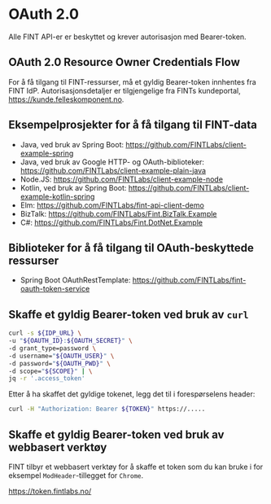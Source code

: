 # OAuth 2.0

Alle FINT API-er er beskyttet og krever autorisasjon med Bearer-token.

## OAuth 2.0 Resource Owner Credentials Flow

For å få tilgang til FINT-ressurser, må et gyldig Bearer-token innhentes fra FINT IdP. Autorisasjonsdetaljer er tilgjengelige fra FINTs kundeportal, <https://kunde.felleskomponent.no>.

## Eksempelprosjekter for å få tilgang til FINT-data

- Java, ved bruk av Spring Boot: <https://github.com/FINTLabs/client-example-spring>
- Java, ved bruk av Google HTTP- og OAuth-biblioteker: <https://github.com/FINTLabs/client-example-plain-java>
- Node.JS: <https://github.com/FINTLabs/client-example-node>
- Kotlin, ved bruk av Spring Boot: <https://github.com/FINTLabs/client-example-kotlin-spring>
- Elm: <https://github.com/FINTLabs/fint-api-client-demo>
- BizTalk: <https://github.com/FINTLabs/Fint.BizTalk.Example>
- C#: <https://github.com/FINTLabs/Fint.DotNet.Example>

## Biblioteker for å få tilgang til OAuth-beskyttede ressurser

- Spring Boot OAuthRestTemplate: <https://github.com/FINTLabs/fint-oauth-token-service>

## Skaffe et gyldig Bearer-token ved bruk av `curl`

```bash
curl -s ${IDP_URL} \
-u "${OAUTH_ID}:${OAUTH_SECRET}" \
-d grant_type=password \
-d username="${OAUTH_USER}" \
-d password="${OAUTH_PWD}" \
-d scope="${SCOPE}" | \
jq -r '.access_token'
```

Etter å ha skaffet det gyldige tokenet, legg det til i forespørselens header:

```bash
curl -H "Authorization: Bearer ${TOKEN}" https://.....
```

## Skaffe et gyldig Bearer-token ved bruk av webbasert verktøy

FINT tilbyr et webbasert verktøy for å skaffe et token som du kan bruke i for eksempel `ModHeader`-tillegget for `Chrome`.

<https://token.fintlabs.no/>
